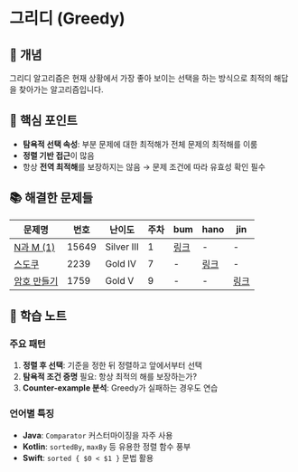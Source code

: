 # 그리디 (Greedy)

## 📖 개념
그리디 알고리즘은 현재 상황에서 가장 좋아 보이는 선택을 하는 방식으로 최적의 해답을 찾아가는 알고리즘입니다.

## 🔑 핵심 포인트
- **탐욕적 선택 속성**: 부분 문제에 대한 최적해가 전체 문제의 최적해를 이룸
- **정렬 기반 접근**이 많음
- 항상 **전역 최적해**를 보장하지는 않음 → 문제 조건에 따라 유효성 확인 필수

## 📚 해결한 문제들

| 문제명 | 번호 | 난이도 | 주차 | bum | hano | jin |
|--------|------|--------|------|--------|--------|--------|
| [N과 M (1)](https://www.acmicpc.net/problem/15649) | 15649 | Silver III | 1 | [링크](#) | - | - |
| [스도쿠](https://www.acmicpc.net/problem/2239) | 2239 | Gold IV | 7 | - | [링크](#) | - |
| [암호 만들기](https://www.acmicpc.net/problem/1759) | 1759 | Gold V | 9 | - | - | [링크](#) |

## 📝 학습 노트
### 주요 패턴
1. **정렬 후 선택**: 기준을 정한 뒤 정렬하고 앞에서부터 선택
2. **탐욕적 조건 증명** 필요: 항상 최적의 해를 보장하는가?
3. **Counter-example 분석**: Greedy가 실패하는 경우도 연습

### 언어별 특징
- **Java**: `Comparator` 커스터마이징을 자주 사용
- **Kotlin**: `sortedBy`, `maxBy` 등 유용한 정렬 함수 풍부
- **Swift**: `sorted { $0 < $1 }` 문법 활용